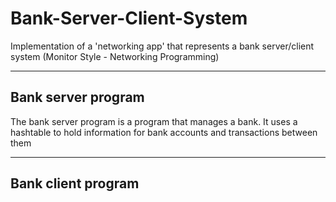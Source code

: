 # Bank-Server-Client-System
Implementation of a 'networking app' that represents a bank server/client system (Monitor Style - Networking Programming)

-------------------
Bank server program
-------------------
The bank server program is a program that manages a bank. It uses a hashtable to hold information for bank accounts and transactions between them




-------------------
Bank client program
-------------------
